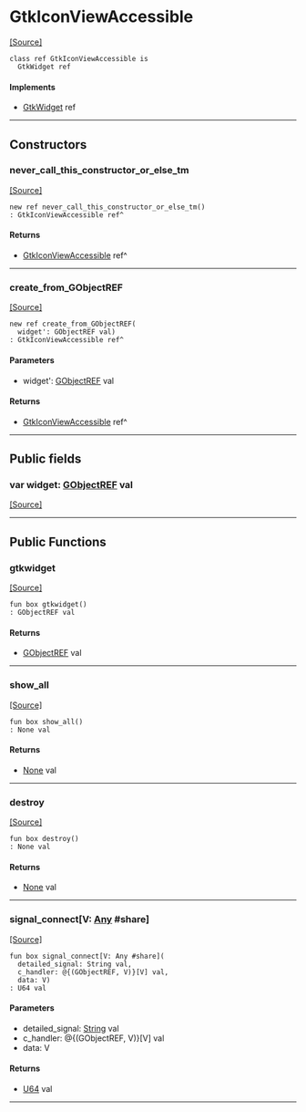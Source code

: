 # GtkIconViewAccessible
<span class="source-link">[[Source]](src/gtk3/GtkIconViewAccessible.md#L6)</span>
```pony
class ref GtkIconViewAccessible is
  GtkWidget ref
```

#### Implements

* [GtkWidget](gtk3-GtkWidget.md) ref

---

## Constructors

### never_call_this_constructor_or_else_tm
<span class="source-link">[[Source]](src/gtk3/GtkIconViewAccessible.md#L10)</span>


```pony
new ref never_call_this_constructor_or_else_tm()
: GtkIconViewAccessible ref^
```

#### Returns

* [GtkIconViewAccessible](gtk3-GtkIconViewAccessible.md) ref^

---

### create_from_GObjectREF
<span class="source-link">[[Source]](src/gtk3/GtkIconViewAccessible.md#L13)</span>


```pony
new ref create_from_GObjectREF(
  widget': GObjectREF val)
: GtkIconViewAccessible ref^
```
#### Parameters

*   widget': [GObjectREF](gtk3-..-gobject-GObjectREF.md) val

#### Returns

* [GtkIconViewAccessible](gtk3-GtkIconViewAccessible.md) ref^

---

## Public fields

### var widget: [GObjectREF](gtk3-..-gobject-GObjectREF.md) val
<span class="source-link">[[Source]](src/gtk3/GtkIconViewAccessible.md#L7)</span>



---

## Public Functions

### gtkwidget
<span class="source-link">[[Source]](src/gtk3/GtkIconViewAccessible.md#L9)</span>


```pony
fun box gtkwidget()
: GObjectREF val
```

#### Returns

* [GObjectREF](gtk3-..-gobject-GObjectREF.md) val

---

### show_all
<span class="source-link">[[Source]](src/gtk3/GtkWidget.md#L4)</span>


```pony
fun box show_all()
: None val
```

#### Returns

* [None](builtin-None.md) val

---

### destroy
<span class="source-link">[[Source]](src/gtk3/GtkWidget.md#L7)</span>


```pony
fun box destroy()
: None val
```

#### Returns

* [None](builtin-None.md) val

---

### signal_connect\[V: [Any](builtin-Any.md) #share\]
<span class="source-link">[[Source]](src/gtk3/GtkWidget.md#L10)</span>


```pony
fun box signal_connect[V: Any #share](
  detailed_signal: String val,
  c_handler: @{(GObjectREF, V)}[V] val,
  data: V)
: U64 val
```
#### Parameters

*   detailed_signal: [String](builtin-String.md) val
*   c_handler: @{(GObjectREF, V)}[V] val
*   data: V

#### Returns

* [U64](builtin-U64.md) val

---

